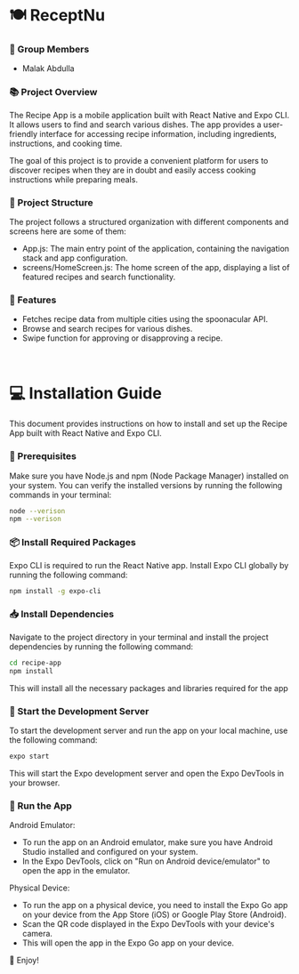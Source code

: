 # 🍽️ ReceptNu
### 👥 Group Members
- Malak Abdulla

### 📚 Project Overview
The Recipe App is a mobile application built with React Native and Expo CLI. It allows users to find and search various dishes. The app provides a user-friendly interface for accessing recipe information, including ingredients, instructions, and cooking time.

The goal of this project is to provide a convenient platform for users to discover recipes when they are in doubt and easily access cooking instructions while preparing meals.

### 📂 Project Structure
The project follows a structured organization with different components and screens here are some of them:

- App.js: The main entry point of the application, containing the navigation stack and app configuration.
- screens/HomeScreen.js: The home screen of the app, displaying a list of featured recipes and search functionality.

### 🌟 Features
- Fetches recipe data from multiple cities using the spoonacular API.
- Browse and search recipes for various dishes.
- Swipe function for approving or disapproving a recipe. 

<br>

# 💻 Installation Guide

This document provides instructions on how to install and set up the Recipe App built with React Native and Expo CLI.

### 🔧 Prerequisites

Make sure you have Node.js and npm (Node Package Manager) installed on your system. You can verify the installed versions by running the following commands in your terminal:

```bash
node --verison 
npm --verison
```

### 📦 Install Required Packages

Expo CLI is required to run the React Native app. Install Expo CLI globally by running the following command:

```bash
npm install -g expo-cli
```

### 📥 Install Dependencies

Navigate to the project directory in your terminal and install the project dependencies by running the following command:

```bash
cd recipe-app
npm install
```

This will install all the necessary packages and libraries required for the app

### 🚀 Start the Development Server

To start the development server and run the app on your local machine, use the following command:

```bash
expo start
```
This will start the Expo development server and open the Expo DevTools in your browser.

### 📱 Run the App

Android Emulator:
- To run the app on an Android emulator, make sure you have Android Studio installed and configured on your system.
- In the Expo DevTools, click on "Run on Android device/emulator" to open the app in the emulator.

Physical Device:
- To run the app on a physical device, you need to install the Expo Go app on your device from the App Store (iOS) or Google Play Store (Android).
- Scan the QR code displayed in the Expo DevTools with your device's camera.
- This will open the app in the Expo Go app on your device.

🎉 Enjoy!




